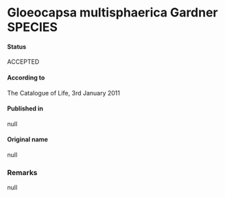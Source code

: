Gloeocapsa multisphaerica Gardner SPECIES
=======

#### Status
ACCEPTED

#### According to
The Catalogue of Life, 3rd January 2011

#### Published in
null

#### Original name
null

### Remarks
null